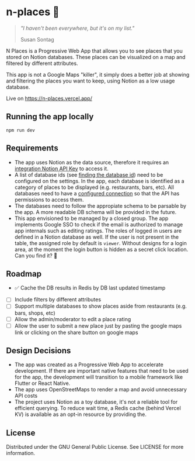 # n-places 📌

> _"I haven't been everywhere, but it's on my list."_
>
> Susan Sontag

N Places is a Progressive Web App that allows you to see places that you stored on Notion databases. These places can be visualized on a map and filtered by different attributes. 

This app is not a Google Maps "killer", it simply does a better job at showing and filtering the places you want to keep, using Notion as a low usage database.

Live on https://n-places.vercel.app/

## Running the app locally

```
npm run dev
```

## Requirements

- The app uses Notion as the data source, therefore it requires an [integration Notion API Key](https://developers.notion.com/docs/create-a-notion-integration) to access it.
- A list of database ids (see [finding the database id](https://developers.notion.com/reference/retrieve-a-database)) need to be configured on the settings. In the app, each database is identified as a category of places to be displayed (e.g. restaurants, bars, etc). All databases need to have a [configured connection](https://developers.notion.com/docs/working-with-databases#adding-pages-to-a-database) so that the API has permissions to access them.
- The databases need to follow the appropiate schema to be parsable by the app. A more readable DB schema will be provided in the future.
- This app envisioned to be managed by a closed group. The app implements Google SSO to check if the email is authorized to manage app internals such as editing ratings. The roles of logged in users are defined in a Notion database as well. If the user is not present in the table, the assigned role by default is `viewer`. Without designs for a login area, at the moment the login button is hidden as a secret click location. Can you find it? 🥚

## Roadmap
- ✅ Cache the DB results in Redis by DB last updated timestamp
- [ ] Include filters by different attributes
- [ ] Support multiple databases to show places aside from restaurants (e.g. bars, shops, etc)
- [ ] Allow the admin/moderator to edit a place rating
- [ ] Allow the user to submit a new place just by pasting the google maps link or clicking on the share button on google maps

## Design Decisions
- The app was created as a Progressive Web App to accelerate development. If there are important native features that need to be used for the app, the development will transition to a mobile framework like Flutter or React Native.
- The app uses OpenStreetMaps to render a map and avoid unnecessary API costs
- The project uses Notion as a toy database, it's not a reliable tool for efficient querying. To reduce wait time, a Redis cache (behind Vercel KV) is available as an opt-in resource by providing the.

## License
Distributed under the GNU General Public License. See LICENSE for more information.